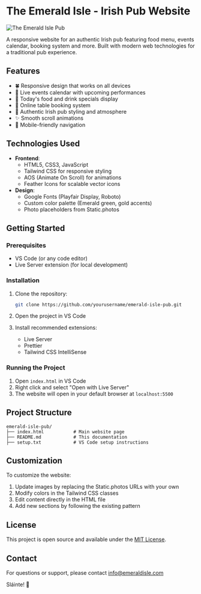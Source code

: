 # The Emerald Isle - Irish Pub Website

![The Emerald Isle Pub](http://static.photos/restaurant/1200x630/42)

A responsive website for an authentic Irish pub featuring food menu, events calendar, booking system and more. Built with modern web technologies for a traditional pub experience.

## Features

- 🍀 Responsive design that works on all devices
- 🎻 Live events calendar with upcoming performances
- 🍺 Today's food and drink specials display
- 📅 Online table booking system
- 🎵 Authentic Irish pub styling and atmosphere
- ✨ Smooth scroll animations
- 📱 Mobile-friendly navigation

## Technologies Used

- **Frontend**:
  - HTML5, CSS3, JavaScript
  - Tailwind CSS for responsive styling
  - AOS (Animate On Scroll) for animations
  - Feather Icons for scalable vector icons
- **Design**:
  - Google Fonts (Playfair Display, Roboto)
  - Custom color palette (Emerald green, gold accents)
  - Photo placeholders from Static.photos

## Getting Started

### Prerequisites

- VS Code (or any code editor)
- Live Server extension (for local development)

### Installation

1. Clone the repository:

   ```bash
   git clone https://github.com/yourusername/emerald-isle-pub.git
   ```

2. Open the project in VS Code
3. Install recommended extensions:
   - Live Server
   - Prettier
   - Tailwind CSS IntelliSense

### Running the Project

1. Open `index.html` in VS Code
2. Right click and select "Open with Live Server"
3. The website will open in your default browser at `localhost:5500`

## Project Structure

```
emerald-isle-pub/
├── index.html           # Main website page
├── README.md            # This documentation
├── setup.txt            # VS Code setup instructions
```

## Customization

To customize the website:

1. Update images by replacing the Static.photos URLs with your own
2. Modify colors in the Tailwind CSS classes
3. Edit content directly in the HTML file
4. Add new sections by following the existing pattern

## License

This project is open source and available under the [MIT License](LICENSE).

## Contact

For questions or support, please contact info@emeraldisle.com

Sláinte! 🍻
